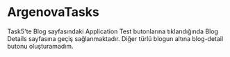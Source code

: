# ArgenovaTasks
Task5'te Blog sayfasındaki Application Test butonlarına tıklandığında Blog Details sayfasına geçiş sağlanmaktadır. Diğer türlü blogun altına blog-detail butonu oluşturamadım.
